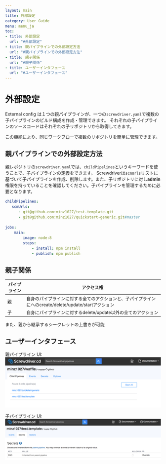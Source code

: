 ```yaml
---
layout: main
title: 外部設定
category: User Guide
menu: menu_ja
toc:
- title: 外部設定
  url: "#外部設定"
- title: 親パイプラインでの外部設定方法
  url: "#親パイプラインでの外部設定方法"
- title: 親子関係
  url: "#親子関係"
- title: ユーザーインタフェース
  url: "#ユーザーインタフェース"
---
```


# 外部設定

External config は１つの親パイプラインが、一つの`screwdriver.yaml`で複数の子パイプラインのビルド構成を作成・管理できます。 それぞれの子パイプラインのソースコードはそれぞれの子リポジトリから取得してきます。

この機能により、同じワークフローで複数のリポジトリを簡単に管理できます。

## 親パイプラインでの外部設定方法

親レポジトリの`screwdriver.yaml`では、`childPipelines`というキーワードを使うことで、子パイプラインの定義をできます。
Screwdriverは`scmUrls`リストに基づいて子パイプラインを作成、削除します。また、子リポジトリに対し**admin**権限を持っていることを確認してください。子パイプラインを管理するために必要となります。

```yaml
childPipelines:
   scmUrls:
      - git@github.com:minz1027/test.template.git
      - git@github.com:minz1027/quickstart-generic.git#master

jobs:
    main:
        image: node:8
        steps:
            - install: npm install
            - publish: npm publish
```

## 親子関係

パイプライン | アクセス権
--- | ---
親 | 自身のパイプラインに対する全てのアクションと、子パイプラインにへのcreate/delete/update/startアクション
子 | 自身にパイプラインに対するdelete/update以外の全てのアクション
また、親から継承するシークレットの上書きが可能

## ユーザーインタフェース

親パイプライン UI:
![External config parent](../../../user-guide/assets/external-config.png)

子パイプライン UI:
![External config child pipeline ](../../../user-guide/assets/external-config-child.png)
